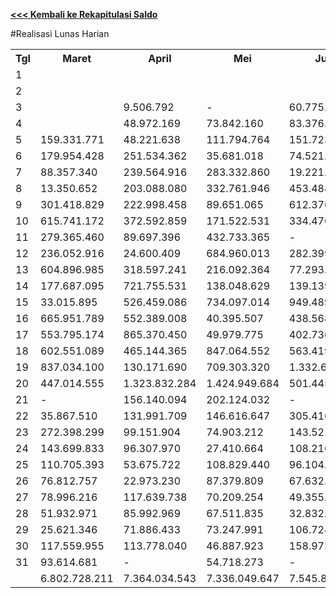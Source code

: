**[<<< Kembali ke Rekapitulasi Saldo](https://github.com/suriawan/Area-Bali-Utara/blob/master/SaldoHarian-Singaraja-2015.md)**

#Realisasi Lunas Harian


<table><tbody><tr><th>Tgl</th><th>Maret</th><th>April</th><th>Mei</th><th>Juni</th><th>Juli</th><th>Agustus</th><th>September</th><th>Oktober</th><th>Nopember</th></tr><tr><td>1</td><td> </td><td> </td><td> </td><td> </td><td> </td><td> </td><td> </td><td> </td><td> </td></tr><tr><td>2</td><td> </td><td> </td><td> </td><td> </td><td> </td><td> </td><td> </td><td>0</td><td> - </td></tr><tr><td>3</td><td> </td><td> 9.506.792 </td><td> - </td><td> 60.775.542 </td><td> - </td><td> 53.293.879 </td><td> 76.963.032 </td><td> 5.850.482 </td><td> 11.786.280 </td></tr><tr><td>4</td><td> </td><td> 48.972.169 </td><td> 73.842.160 </td><td> 83.376.527 </td><td> 51.451.631 </td><td> 88.641.856 </td><td> 74.848.041 </td><td> 3.844.561 </td><td> 95.152.858 </td></tr><tr><td>5</td><td> 159.331.771 </td><td> 48.221.638 </td><td> 111.794.764 </td><td> 151.723.487 </td><td> 46.685.839 </td><td> 158.958.493 </td><td> 108.608.203 </td><td> 215.216.706 </td><td> 268.002.246 </td></tr><tr><td>6</td><td> 179.954.428 </td><td> 251.534.362 </td><td> 35.681.018 </td><td> 74.521.552 </td><td> 228.491.111 </td><td> 251.113.798 </td><td> 14.609.600 </td><td> 187.004.242 </td><td> 189.666.265 </td></tr><tr><td>7</td><td> 88.357.340 </td><td> 239.564.916 </td><td> 283.332.860 </td><td> 19.221.456 </td><td> 376.068.059 </td><td> 200.500.379 </td><td> 229.291.522 </td><td> 229.121.248 </td><td> 61.947.555 </td></tr><tr><td>8</td><td> 13.350.652 </td><td> 203.088.080 </td><td> 332.761.946 </td><td> 453.488.182 </td><td> 309.745.428 </td><td> 73.597.295 </td><td> 263.703.824 </td><td> 280.981.042 </td><td> 26.607.025 </td></tr><tr><td>9</td><td> 301.418.829 </td><td> 222.998.458 </td><td> 89.651.065 </td><td> 612.376.764 </td><td> 546.914.451 </td><td> 17.185.623 </td><td> 332.370.087 </td><td> 258.719.180 </td><td> 276.195.638 </td></tr><tr><td>10</td><td> 615.741.172 </td><td> 372.592.859 </td><td> 171.522.531 </td><td> 334.470.098 </td><td> 507.644.279 </td><td> 504.250.628 </td><td> 355.526.326 </td><td> 243.225.644 </td><td> 419.110.447 </td></tr><tr><td>11</td><td> 279.365.460 </td><td> 89.697.396 </td><td> 432.733.365 </td><td> - </td><td> 152.579.085 </td><td> 284.180.480 </td><td> 304.385.767 </td><td> 23.992.775 </td><td> 190.787.435 </td></tr><tr><td>12</td><td> 236.052.916 </td><td> 24.600.409 </td><td> 684.960.013 </td><td> 282.399.714 </td><td> 32.340.078 </td><td> 680.571.534 </td><td> 94.222.941 </td><td> 356.174.953 </td><td> 510.751.562 </td></tr><tr><td>13</td><td> 604.896.985 </td><td> 318.597.241 </td><td> 216.092.364 </td><td> 77.293.207 </td><td> 1.070.561.021 </td><td> 439.597.585 </td><td> 24.583.801 </td><td> 519.157.805 </td><td> 399.531.576 </td></tr><tr><td>14</td><td> 177.687.095 </td><td> 721.755.531 </td><td> 138.048.629 </td><td> 139.139.189 </td><td> 712.822.999 </td><td> 724.517.383 </td><td> 644.882.664 </td><td> 138.149.824 </td><td> 225.892.366 </td></tr><tr><td>15</td><td> 33.015.895 </td><td> 526.459.086 </td><td> 734.097.014 </td><td> 949.489.968 </td><td> 292.541.800 </td><td> 140.899.676 </td><td> 753.578.772 </td><td> 371.139.006 </td><td> 42.011.036 </td></tr><tr><td>16</td><td> 665.951.789 </td><td> 552.389.008 </td><td> 40.395.507 </td><td> 438.568.255 </td><td> 94.572.607 </td><td> 41.020.278 </td><td> 517.875.831 </td><td> 565.435.524 </td><td> 674.066.551 </td></tr><tr><td>17</td><td> 553.795.174 </td><td> 865.370.450 </td><td> 49.979.775 </td><td> 402.736.554 </td><td> 71.579.150 </td><td> 70.525.048 </td><td> 419.904.747 </td><td> 170.130.442 </td><td> 440.501.583 </td></tr><tr><td>18</td><td> 602.551.089 </td><td> 465.144.365 </td><td> 847.064.552 </td><td> 563.419.768 </td><td> 180.348.130 </td><td> 620.600.023 </td><td> 1.097.581.648 </td><td> 48.546.113 </td><td> 823.444.311 </td></tr><tr><td>19</td><td> 837.034.100 </td><td> 130.171.690 </td><td> 709.303.320 </td><td> 1.332.671.596 </td><td> 89.570.008 </td><td> 1.020.884.327 </td><td> 551.932.158 </td><td> 1.295.549.977 </td><td> 725.666.848 </td></tr><tr><td>20</td><td> 447.014.555 </td><td> 1.323.832.284 </td><td> 1.424.949.684 </td><td> 501.445.209 </td><td> 1.016.535.669 </td><td> 1.278.594.255 </td><td> 313.929.804 </td><td> 1.586.751.151 </td><td> 1.472.054.090 </td></tr><tr><td>21</td><td> - </td><td> 156.140.094 </td><td> 202.124.032 </td><td> - </td><td> 318.814.868 </td><td> 189.090.741 </td><td> 375.997.180 </td><td> 155.324.344 </td><td> 73.428.061 </td></tr><tr><td>22</td><td> 35.867.510 </td><td> 131.991.709 </td><td> 146.616.647 </td><td> 305.416.583 </td><td> 341.200.891 </td><td> 93.603.872 </td><td> 151.741.580 </td><td> 109.127.824 </td><td> 35.415.997 </td></tr><tr><td>23</td><td> 272.398.299 </td><td> 99.151.904 </td><td> 74.903.212 </td><td> 143.521.628 </td><td> 134.516.555 </td><td> 31.324.317 </td><td> 111.268.516 </td><td> 135.648.852 </td><td> 139.664.641 </td></tr><tr><td>24</td><td> 143.699.833 </td><td> 96.307.970 </td><td> 27.410.664 </td><td> 108.216.499 </td><td> 90.323.148 </td><td> 126.148.013 </td><td> 38.459.397 </td><td> 81.339.301 </td><td> 127.148.211 </td></tr><tr><td>25</td><td> 110.705.393 </td><td> 53.675.722 </td><td> 108.829.440 </td><td> 96.104.988 </td><td> 22.378.519 </td><td> 99.899.226 </td><td> 118.804.061 </td><td> 27.303.405 </td><td> 101.817.173 </td></tr><tr><td>26</td><td> 76.812.757 </td><td> 22.973.230 </td><td> 87.379.809 </td><td> 67.632.952 </td><td> 40.921.895 </td><td> 72.492.830 </td><td> 70.537.620 </td><td> 97.700.063 </td><td> 62.312.165 </td></tr><tr><td>27</td><td> 78.996.216 </td><td> 117.639.738 </td><td> 70.209.254 </td><td> 49.355.738 </td><td> 151.750.723 </td><td> 60.269.091 </td><td> 26.550.444 </td><td> 61.845.908 </td><td> 84.953.676 </td></tr><tr><td>28</td><td> 51.932.971 </td><td> 85.992.969 </td><td> 67.511.835 </td><td> 32.832.617 </td><td> 114.556.715 </td><td> 113.249.804 </td><td> 108.061.954 </td><td> 67.924.285 </td><td> 37.930.615 </td></tr><tr><td>29</td><td> 25.621.346 </td><td> 71.886.433 </td><td> 73.247.991 </td><td> 106.724.569 </td><td> 91.855.016 </td><td> 35.644.471 </td><td> 81.420.300 </td><td> 63.802.968 </td><td> </td></tr><tr><td>30</td><td> 117.559.955 </td><td> 113.778.040 </td><td> 46.887.923 </td><td> 158.972.086 </td><td> 97.867.561 </td><td> 42.001.005 </td><td> 133.105.334 </td><td> 87.326.943 </td><td> </td></tr><tr><td>31</td><td> 93.614.681 </td><td> - </td><td> 54.718.273 </td><td> - </td><td> 138.518.873 </td><td> 125.702.798 </td><td> </td><td> 87.013.064 </td><td> </td></tr><tr><td> </td><td>6.802.728.211</td><td>7.364.034.543</td><td>7.336.049.647</td><td>7.545.894.728</td><td>7.323.156.109</td><td>7.638.358.708</td><td>7.394.745.154</td><td>7.473.347.632</td><td>7.515.846.211</td></tr></tbody></table>

